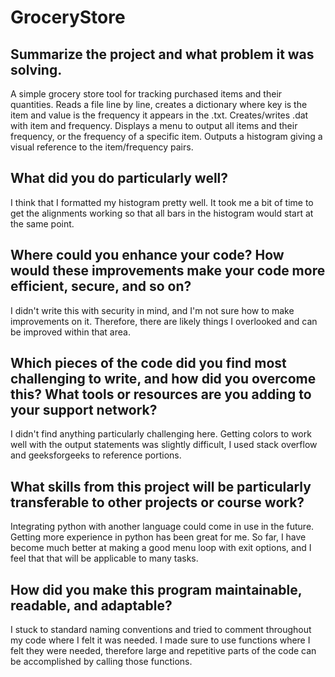 # GroceryStore

## Summarize the project and what problem it was solving.
  A simple grocery store tool for tracking purchased items and their quantities. Reads a file line by line, creates a dictionary where key is the item and value is the     frequency it appears in the .txt. Creates/writes .dat with item and frequency. Displays a menu to output all items and their frequency, or the frequency of a specific   item. Outputs a histogram giving a visual reference to the item/frequency pairs. 
  
## What did you do particularly well?
  I think that I formatted my histogram pretty well. It took me a bit of time to get the alignments working so that all bars in the histogram would start at the same       point. 
  
## Where could you enhance your code? How would these improvements make your code more efficient, secure, and so on?
  I didn't write this with security in mind, and I'm not sure how to make improvements on it. Therefore, there are likely things I overlooked and can be improved within    that area. 
  
## Which pieces of the code did you find most challenging to write, and how did you overcome this? What tools or resources are you adding to your support network?
  I didn't find anything particularly challenging here. Getting colors to work well with the output statements was slightly difficult, I used stack overflow and           geeksforgeeks to reference portions. 
  
## What skills from this project will be particularly transferable to other projects or course work?
  Integrating python with another language could come in use in the future. Getting more experience in python has been great for me. So far, I have become much better at   making a good menu loop with exit options, and I feel that that will be applicable to many tasks. 
  
## How did you make this program maintainable, readable, and adaptable?
  I stuck to standard naming conventions and tried to comment throughout my code where I felt it was needed. I made sure to use functions where I felt they were needed,   therefore large and repetitive parts of the code can be accomplished by calling those functions. 
